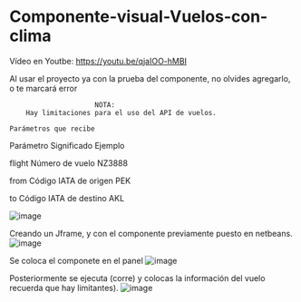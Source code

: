 # Componente-visual-Vuelos-con-clima


Vídeo en Youtbe: https://youtu.be/qjaIOO-hMBI


Al usar el proyecto ya con la prueba del componente, no olvides agregarlo, o te marcará error

                         NOTA:
        Hay limitaciones para el uso del API de vuelos.

    Parámetros que recibe  
Parámetro	    Significado	              Ejemplo

flight	        Número de vuelo	          NZ3888

from	        Código IATA de origen	  PEK

to	            Código IATA de destino	  AKL

![image](https://github.com/user-attachments/assets/901b704a-d6c4-4fb6-8fc4-511e12239d6c)

Creando un Jframe, y con el componente previamente puesto en netbeans.
![image](https://github.com/user-attachments/assets/2b5ddcd9-88bd-45f3-b84e-8fdd837be7cd)


Se coloca el componete en el panel
![image](https://github.com/user-attachments/assets/999ec459-cfa1-44e1-9179-4508fa12846d)

Posteriormente se ejecuta (corre) y colocas la información del  vuelo recuerda que hay limitantes).
![image](https://github.com/user-attachments/assets/2dd02360-edbb-40c3-a1bc-f9bc166e4e69)


